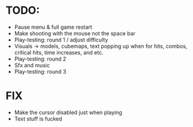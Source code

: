 # TODO:
- Pause menu & full game restart
- Make shooting with the mouse not the space bar
- Play-testing: round 1 / adjust difficulty
- Visuals -> models, cubemaps, text popping up when for hits, combos, critical hits, time increases, and etc.
- Play-testing: round 2 
- Sfx and music
- Play-testing: round 3 

# FIX 
- Make the cursor disabled just when playing 
- Text stuff is fucked
